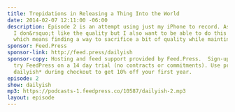 ```yaml
---
title: Trepidations in Releasing a Thing Into the World
date: 2014-02-07 12:11:00 -06:00
description: Episode 2 is an attempt using just my iPhone to record. As an audio nerd
  I don&rsquo;t like the quality but I also want to be able to do this show more regularly
  which means finding a way to sacrifice a bit of quality while maintining consistency(ish).
sponsor: Feed.Press
sponsor-link: http://feed.press/dailyish
sponsor-copy: Hosting and feed support provided by Feed.Press.  Sign-up today and
  try FeedPress on a 14 day trial (no contracts or commitments). Use promo code *
  dailyish* during checkout to get 10% off your first year.
episode: 2
show: dailyish
mp3: https://podcasts-1.feedpress.co/10587/dailyish-2.mp3
layout: episode
---
```


